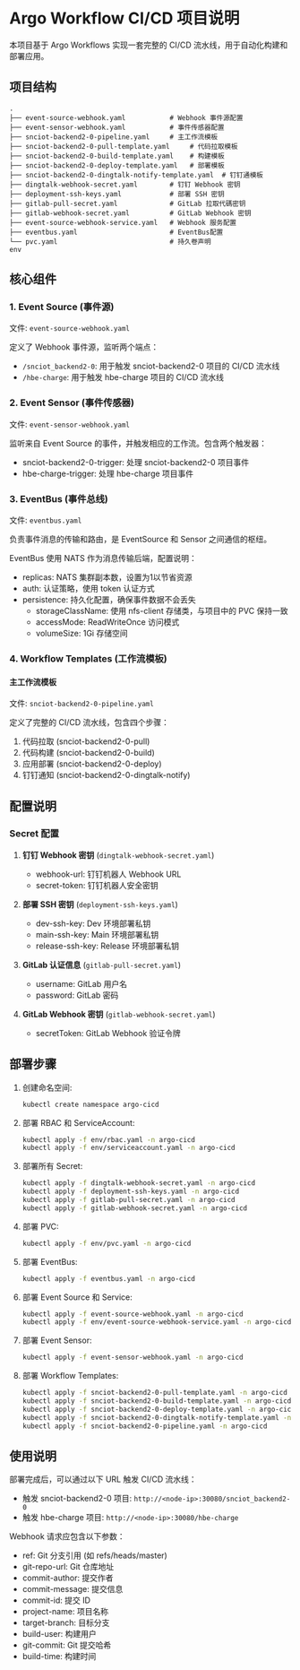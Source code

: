 # Argo Workflow CI/CD 项目说明

本项目基于 Argo Workflows 实现一套完整的 CI/CD 流水线，用于自动化构建和部署应用。

## 项目结构

```
.
├── event-source-webhook.yaml           # Webhook 事件源配置
├── event-sensor-webhook.yaml           # 事件传感器配置
├── snciot-backend2-0-pipeline.yaml     # 主工作流模板
├── snciot-backend2-0-pull-template.yaml     # 代码拉取模板
├── snciot-backend2-0-build-template.yaml    # 构建模板
├── snciot-backend2-0-deploy-template.yaml   # 部署模板
├── snciot-backend2-0-dingtalk-notify-template.yaml  # 钉钉通模板
├── dingtalk-webhook-secret.yaml        # 钉钉 Webhook 密钥
├── deployment-ssh-keys.yaml            # 部署 SSH 密钥
├── gitlab-pull-secret.yaml             # GitLab 拉取代碼密钥
├── gitlab-webhook-secret.yaml          # GitLab Webhook 密钥
├── event-source-webhook-service.yaml   # Webhook 服务配置
├── eventbus.yaml                       # EventBus配置
└── pvc.yaml                            # 持久卷声明
env
```

## 核心组件

### 1. Event Source (事件源)
文件: `event-source-webhook.yaml`

定义了 Webhook 事件源，监听两个端点：
- `/snciot_backend2-0`: 用于触发 snciot-backend2-0 项目的 CI/CD 流水线
- `/hbe-charge`: 用于触发 hbe-charge 项目的 CI/CD 流水线

### 2. Event Sensor (事件传感器)
文件: `event-sensor-webhook.yaml`

监听来自 Event Source 的事件，并触发相应的工作流。包含两个触发器：
- snciot-backend2-0-trigger: 处理 snciot-backend2-0 项目事件
- hbe-charge-trigger: 处理 hbe-charge 项目事件

### 3. EventBus (事件总线)
文件: `eventbus.yaml`

负责事件消息的传输和路由，是 EventSource 和 Sensor 之间通信的枢纽。

EventBus 使用 NATS 作为消息传输后端，配置说明：
- replicas: NATS 集群副本数，设置为1以节省资源
- auth: 认证策略，使用 token 认证方式
- persistence: 持久化配置，确保事件数据不会丢失
  - storageClassName: 使用 nfs-client 存储类，与项目中的 PVC 保持一致
  - accessMode: ReadWriteOnce 访问模式
  - volumeSize: 1Gi 存储空间

### 4. Workflow Templates (工作流模板)

#### 主工作流模板
文件: `snciot-backend2-0-pipeline.yaml`

定义了完整的 CI/CD 流水线，包含四个步骤：
1. 代码拉取 (snciot-backend2-0-pull)
2. 代码构建 (snciot-backend2-0-build)
3. 应用部署 (snciot-backend2-0-deploy)
4. 钉钉通知 (snciot-backend2-0-dingtalk-notify)

## 配置说明

### Secret 配置

1. **钉钉 Webhook 密钥** (`dingtalk-webhook-secret.yaml`)
   - webhook-url: 钉钉机器人 Webhook URL
   - secret-token: 钉钉机器人安全密钥

2. **部署 SSH 密钥** (`deployment-ssh-keys.yaml`)
   - dev-ssh-key: Dev 环境部署私钥
   - main-ssh-key: Main 环境部署私钥
   - release-ssh-key: Release 环境部署私钥

3. **GitLab 认证信息** (`gitlab-pull-secret.yaml`)
   - username: GitLab 用户名
   - password: GitLab 密码

4. **GitLab Webhook 密钥** (`gitlab-webhook-secret.yaml`)
   - secretToken: GitLab Webhook 验证令牌

## 部署步骤

1. 创建命名空间:
   ```bash
   kubectl create namespace argo-cicd
   ```

2. 部署 RBAC 和 ServiceAccount:
   ```bash
   kubectl apply -f env/rbac.yaml -n argo-cicd
   kubectl apply -f env/serviceaccount.yaml -n argo-cicd
   ```

3. 部署所有 Secret:
   ```bash
   kubectl apply -f dingtalk-webhook-secret.yaml -n argo-cicd
   kubectl apply -f deployment-ssh-keys.yaml -n argo-cicd
   kubectl apply -f gitlab-pull-secret.yaml -n argo-cicd
   kubectl apply -f gitlab-webhook-secret.yaml -n argo-cicd
   ```

4. 部署 PVC:
   ```bash
   kubectl apply -f env/pvc.yaml -n argo-cicd
   ```

5. 部署 EventBus:
   ```bash
   kubectl apply -f eventbus.yaml -n argo-cicd
   ```

6. 部署 Event Source 和 Service:
   ```bash
   kubectl apply -f event-source-webhook.yaml -n argo-cicd
   kubectl apply -f env/event-source-webhook-service.yaml -n argo-cicd
   ```

7. 部署 Event Sensor:
   ```bash
   kubectl apply -f event-sensor-webhook.yaml -n argo-cicd
   ```

8. 部署 Workflow Templates:
   ```bash
   kubectl apply -f snciot-backend2-0-pull-template.yaml -n argo-cicd
   kubectl apply -f snciot-backend2-0-build-template.yaml -n argo-cicd
   kubectl apply -f snciot-backend2-0-deploy-template.yaml -n argo-cicd
   kubectl apply -f snciot-backend2-0-dingtalk-notify-template.yaml -n argo-cicd
   kubectl apply -f snciot-backend2-0-pipeline.yaml -n argo-cicd
   ```

## 使用说明

部署完成后，可以通过以下 URL 触发 CI/CD 流水线：

- 触发 snciot-backend2-0 项目: `http://<node-ip>:30080/snciot_backend2-0`
- 触发 hbe-charge 项目: `http://<node-ip>:30080/hbe-charge`

Webhook 请求应包含以下参数：
- ref: Git 分支引用 (如 refs/heads/master)
- git-repo-url: Git 仓库地址
- commit-author: 提交作者
- commit-message: 提交信息
- commit-id: 提交 ID
- project-name: 项目名称
- target-branch: 目标分支
- build-user: 构建用户
- git-commit: Git 提交哈希
- build-time: 构建时间